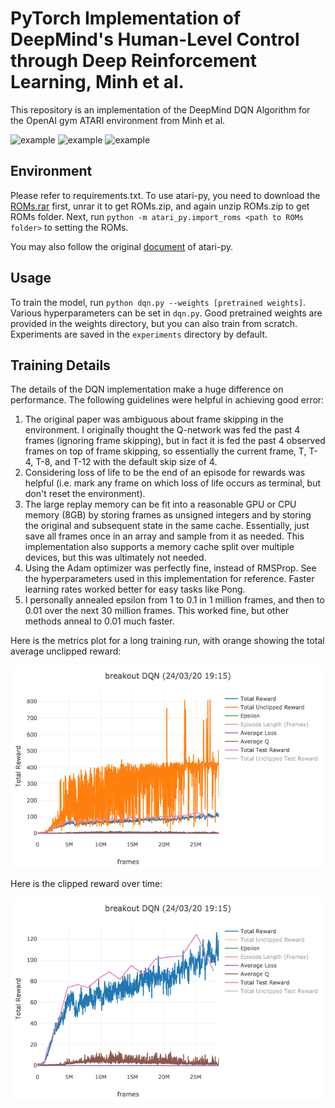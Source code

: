 # PyTorch Implementation of DeepMind's Human-Level Control through Deep Reinforcement Learning, Minh et al.

This repository is an implementation of the DeepMind DQN Algorithm for the OpenAI gym ATARI environment from Minh et al.

![example](demos/breakout/tunneling.gif)
![example](demos/pong/pong.gif)
![example](demos/space-invaders/space-invaders.gif)

## Environment
Please refer to requirements.txt.
To use atari-py, you need to download the [ROMs.rar](http://www.atarimania.com/rom_collection_archive_atari_2600_roms.html) first, unrar it to get ROMs.zip, and again unzip ROMs.zip to get ROMs folder.
Next, run 
`python -m atari_py.import_roms <path to ROMs folder>`
to setting the ROMs.

You may also follow the original [document](https://github.com/openai/atari-py#roms) of atari-py.

## Usage

To train the model, run `python dqn.py --weights [pretrained weights]`. Various hyperparameters can be set in `dqn.py`. Good pretrained weights are provided in the weights directory, but you can also train from scratch. Experiments are saved in the `experiments` directory by default.

## Training Details

The details of the DQN implementation make a huge difference on performance. The following guidelines were helpful in achieving good error:

1. The original paper was ambiguous about frame skipping in the environment. I originally thought the Q-network was fed the past 4 frames (ignoring frame skipping), but in fact it is fed the past 4 observed frames on top of frame skipping, so essentially the current frame, T, T-4, T-8, and T-12 with the default skip size of 4. 
2. Considering loss of life to be the end of an episode for rewards was helpful (i.e. mark any frame on which loss of life occurs as terminal, but don't reset the environment).
3. The large replay memory can be fit into a reasonable GPU or CPU memory (8GB) by storing frames as unsigned integers and by storing the original and subsequent state in the same cache. Essentially, just save all frames once in an array and sample from it as needed. This implementation also supports a memory cache split over multiple devices, but this was ultimately not needed.
4. Using the Adam optimizer was perfectly fine, instead of RMSProp. See the hyperparameters used in this implementation for reference. Faster learning rates worked better for easy tasks like Pong.
5. I personally annealed epsilon from 1 to 0.1 in 1 million frames, and then to 0.01 over the next 30 million frames. This worked fine, but other methods anneal to 0.01 much faster.

Here is the metrics plot for a long training run, with orange showing the total average unclipped reward:

![episode-reward](demos/breakout/longer.png)

Here is the clipped reward over time:

![episode-reward](demos/breakout/longer-clipped.png)


